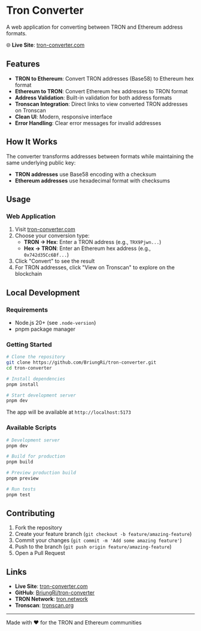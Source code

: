 # Tron Converter

A web application for converting between TRON and Ethereum address formats.

🌐 **Live Site**: [tron-converter.com](https://tron-converter.com)

## Features

- **TRON to Ethereum**: Convert TRON addresses (Base58) to Ethereum hex format
- **Ethereum to TRON**: Convert Ethereum hex addresses to TRON format
- **Address Validation**: Built-in validation for both address formats
- **Tronscan Integration**: Direct links to view converted TRON addresses on Tronscan
- **Clean UI**: Modern, responsive interface
- **Error Handling**: Clear error messages for invalid addresses

## How It Works

The converter transforms addresses between formats while maintaining the same underlying public key:

- **TRON addresses** use Base58 encoding with a checksum
- **Ethereum addresses** use hexadecimal format with checksums

## Usage

### Web Application

1. Visit [tron-converter.com](https://tron-converter.com)
2. Choose your conversion type:
   - **TRON → Hex**: Enter a TRON address (e.g., `TRX9Pjwn...`)
   - **Hex → TRON**: Enter an Ethereum hex address (e.g., `0x742d35Cc6Bf...`)
3. Click "Convert" to see the result
4. For TRON addresses, click "View on Tronscan" to explore on the blockchain

## Local Development

### Requirements

- Node.js 20+ (see `.node-version`)
- pnpm package manager

### Getting Started

```bash
# Clone the repository
git clone https://github.com/BriungRi/tron-converter.git
cd tron-converter

# Install dependencies
pnpm install

# Start development server
pnpm dev
```

The app will be available at `http://localhost:5173`

### Available Scripts

```bash
# Development server
pnpm dev

# Build for production
pnpm build

# Preview production build
pnpm preview

# Run tests
pnpm test
```

## Contributing

1. Fork the repository
2. Create your feature branch (`git checkout -b feature/amazing-feature`)
3. Commit your changes (`git commit -m 'Add some amazing feature'`)
4. Push to the branch (`git push origin feature/amazing-feature`)
5. Open a Pull Request

## Links

- **Live Site**: [tron-converter.com](https://tron-converter.com)
- **GitHub**: [BriungRi/tron-converter](https://github.com/BriungRi/tron-converter)
- **TRON Network**: [tron.network](https://tron.network)
- **Tronscan**: [tronscan.org](https://tronscan.org)

---

Made with ❤️ for the TRON and Ethereum communities

